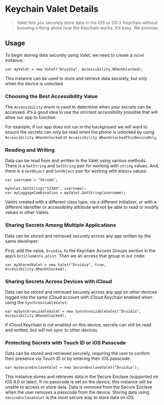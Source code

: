 # Keychain Valet Details

> Valet lets you securely store data in the iOS or OS X Keychain without knowing a thing about how the 
> Keychain works. It’s easy. We promise.

## Usage

To begin storing data securely using Valet, we need to create a `Valet` instance:

    var myValet = new Valet("Druidia", Accessibility.WhenUnlocked);

This instance can be used to store and retrieve data securely, but only when the device is unlocked.

### Choosing the Best Accessibility Value

The `Accessibility` enum is used to determine when your secrets can be accessed. 
It’s a good idea to use the strictest accessibility possible that will allow our app to function.  

For example, if our app does not run in the background we will want to ensure the secrets can only 
be read when the phone is unlocked by using `Accessibility.WhenUnlocked` or 
`Accessibility.WhenUnlockedThisDeviceOnly`.

### Reading and Writing

Data can be read from and written to the Valet using various methods. 
There is a `GetString` and `SetString` pair for working with `string` values. And, there is 
a `GetObject` and `SetObject` pair for working with `NSData` values:

    var username = "Skroob";
	
    myValet.SetString("12345", username);
    var myLuggageCombination = myValet.GetString(username);

Valets created with a different class type, via a different initializer, or with a different 
identifier or accessibility attribute will not be able to read or modify values in other Valets.

### Sharing Secrets Among Multiple Applications

Data can be stored and retrieved securely across any app written by the same developer:

 First, add the value, `Druidia`, to the Keychain Access Groups section in the app’s 
`Entitlements.plist`. Then we an access that group in our code: 

    var mySharedValet = new Valet("Druidia", true, Accessibility.WhenUnlocked);

### Sharing Secrets Across Devices with iCloud

Data can be stored and retrieved securely across any app on other devices logged into the same 
iCloud account with iCloud Keychain enabled when using the `SynchronizableValet`:

    var mySynchronizableValet = new SynchronizableValet("Druidia", Accessibility.WhenUnlocked);

If iCloud Keychain is not enabled on this device, secrets can still be read and written, but will 
not sync to other devices.

### Protecting Secrets with Touch ID or iOS Passcode

Data can be stored and retrieved securely, requiring the user to confirm their presence via Touch 
ID or by entering their iOS passcode: 

    var mySecureEnclaveValet = new SecureEnclaveValet("Druidia");

This instance stores and retrieves data in the Secure Enclave (supported on iOS 8.0 or later). If 
no passcode is set on the device, this instance will be unable to access or store data. Data is 
removed from the Secure Enclave when the user removes a passcode from the device. Storing data 
using `SecureEnclaveValet` is the most secure way to store data on iOS.
